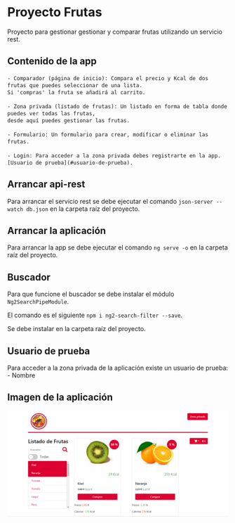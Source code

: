 # Proyecto Frutas

Proyecto para gestionar gestionar y comparar frutas utilizando un servicio rest.

## Contenido de la app
    - Comparador (página de inicio): Compara el precio y Kcal de dos frutas que puedes seleccionar de una lista. 
    Si 'compras' la fruta se añadirá al carrito.

    - Zona privada (listado de frutas): Un listado en forma de tabla donde puedes ver todas las frutas, 
    desde aquí puedes gestionar las frutas.

    - Formulario: Un formulario para crear, modificar o eliminar las frutas.

    - Login: Para acceder a la zona privada debes registrarte en la app.[Usuario de prueba](#usuario-de-prueba).


## Arrancar api-rest

Para arrancar el servicio rest se debe ejecutar el comando `json-server --watch db.json` en la carpeta raíz del proyecto.

## Arrancar la aplicación

Para arrancar la app se debe ejecutar el comando `ng serve -o` en la carpeta raíz del proyecto.

## Buscador
Para que funcione el buscador se debe instalar el módulo `Ng2SearchPipeModule`.

El comando es el siguiente `npm i ng2-search-filter --save`.

Se debe instalar en la carpeta raíz del proyecto.

## Usuario de prueba
Para acceder a la zona privada de la aplicación existe un usuario de prueba:
    - Nombre

## Imagen de la aplicación
![Imagen de portada de la app](https://github.com/adriangarciasantos/proyecto-frutas/blob/master/src/assets/img/app-cover-img.PNG)


